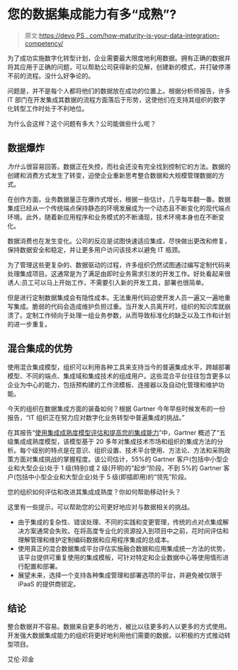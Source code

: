 # 您的数据集成能力有多“成熟”?

> 原文:[https://devo PS . com/how-maturity-is-your-data-integration-competency/](https://devops.com/how-mature-is-your-data-integration-competency/)

为了成功实施数字化转型计划，企业需要最大限度地利用数据。拥有正确的数据并将其应用于正确的问题，可以帮助公司获得新的见解，创建新的模式，并打破停滞不前的流程。没什么好争论的。

问题是，并不是每个人都将他们的数据放在成功的位置上。根据分析师报告，许多 IT 部门在开发集成其数据的流程方面落后于形势，这使他们在支持其组织的数字化转型工作时处于不利地位。

为什么会这样？这个问题有多大？公司能做些什么呢？

## **数据爆炸**

*为什么*很容易回答。数据正在失控，而社会还没有完全找到控制它的方法。数据的创建和消费方式发生了转变，迫使企业重新思考整合数据和大规模管理数据的方式。

在创作方面，业务数据量正在爆炸式增长，根据一些估计，几乎每年翻一番。数据集成已经从一个传统端点保持静态的环境发展成为一个动态且不断变化的现代端点环境。此外，随着新应用程序和业务模式的不断涌现，技术环境本身也在不断变化。

数据消费也在发生变化。公司的反应是试图快速适应集成，尽快做出更改和修复，保持数据安全和稳定，并让更多用户访问该技术以避免 IT 瓶颈。

为了管理这些更复杂的、数据驱动的过程，许多组织仍然试图通过编写定制代码来处理集成项目。这通常是为了满足由即时业务需求引发的开发工作。好处看起来很诱人:员工可以马上开始工作，不需要引入新的开发工具，部署也很简单。

但是进行定制数据集成会有隐性成本。无法重用代码迫使开发人员一遍又一遍地重写集成。脆弱的代码会造成维护负担过重。当开发人员离开时，组织的知识库就崩溃了。定制工作倾向于处理一组业务参数，从而导致标准化的缺乏以及工作和计划的进一步重复。

## **混合集成的优势**

使用混合集成模型，组织可以利用各种工具来支持当今的普遍集成水平，跨越部署模型、不同的端点、集成域和集成技术的组成用户。这些混合平台往往包含更多以企业为中心的能力，包括预构建的工作流模板、连接器以及自动化管理和维护功能。

今天的组织在数据集成方面的装备如何？根据 Gartner 今年早些时候发布的一份报告，“IT 组织正在努力应对数字化业务转型中普遍集成的挑战。”

在其报告“[使用集成成熟度模型评估和提高您的集成能力](https://www.gartner.com/doc/reprints?id=1-4TJMKHB&ct=180320&st=sb)”中，Gartner 概述了“五级集成成熟度模型，该模型基于 20 多年对集成技术市场和组织的集成方法的分析。每个级别的特点是在意识、组织设置、技术平台使用、方法论、方法和采购政策方面对集成挑战的掌握程度。该公司估计，55%的 Gartner 客户(包括中小型企业和大型企业)处于 1 级(特别)或 2 级(开明)的“起步”阶段，不到 5%的 Gartner 客户(包括中小型企业和大型企业)处于 5 级(即插即用)的“领先”阶段。

您的组织如何评估和改进其集成成熟度？你如何帮助移动针头？

这里有一些提示，可以帮助您的公司更好地应对与数据相关的挑战。

*   由于集成的复杂性、错误处理、不同的实践和变更管理，传统的点对点集成解决方案通常会失败。在将高度专业化的资源投入到项目中之前，花时间评估和理解管理和维护定制编码数据和应用程序集成的总成本。
*   使用真正的混合数据集成平台评估实施融合数据和应用集成统一方法的优势，该平台提供可重复使用的集成模板，可针对特定和企业数据中心等使用情形进行配置和部署。
*   展望未来，选择一个支持各种集成管理和部署选项的平台，并避免被仅限于 iPaaS 的提供商锁定。

## **结论**

整合数据并不容易。数据来自更多的地方，被比以往更多的人以更多的方式使用。开发强大数据集成能力的组织将更好地利用他们需要的数据，以积极的方式推动转型项目。

艾伦·邓金